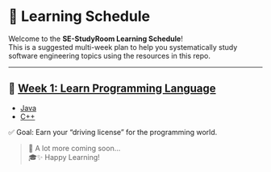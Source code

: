 # 📜 Learning Schedule

Welcome to the **SE-StudyRoom Learning Schedule**!  
This is a suggested multi-week plan to help you systematically study software engineering topics using the resources in this repo.

---

## 📅 [Week 1: Learn Programming Language](./ProgrammingLanguages)

- [Java](./ProgrammingLanguages/Java)
- [C++](./ProgrammingLanguages/C++)

✅ Goal: Earn your “driving license” for the programming world.
<!--
---

## 📅 Week 2: Data Structures
- Array
- String
- Stack
- Queue
- Linked List
- Recursion
- Tree
- Graph
- Dynamic Programming

✅ Goal: Add the Swiss Army knife of data structures to your toolkit.

---

## 📅 Week 3: Algorithms
- Sorting
- Graph Theory
- Dynamic Programming

✅ Goal: Sharpen your sword for tackling coding challenges.

---

## 📅 Week 5: Backend Development
- Spring Boot
- Golang
- NodeJS

✅ Goal: Learn how to design and build robust APIs.

---

## 📅 Week 5: System Design
- Basics
- Case Studies
- High Availability

✅ Goal: Understand architectural patterns and scalability.

---

## 📅 Week 7: Frontend + DevOps
- React, HTML & CSS, JavaScript
- Docker, Kubernetes, AWS

✅ Goal: Learn to deploy full-stack applications and manage cloud infrastructure.

---

-->

> 🚧 A lot more coming soon...  
> 🎓✨ Happy Learning!


